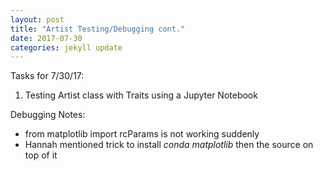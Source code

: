 ```yaml
---
layout: post
title: "Artist Testing/Debugging cont."
date: 2017-07-30
categories: jekyll update
---
```


Tasks for 7/30/17:
1. Testing Artist class with Traits using a Jupyter Notebook

Debugging Notes:
* from matplotlib import rcParams is not working suddenly
* Hannah mentioned trick to install *conda matplotlib* then the source on top of it 
